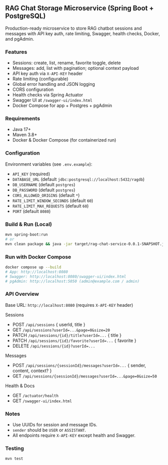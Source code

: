 ## RAG Chat Storage Microservice (Spring Boot + PostgreSQL)

Production-ready microservice to store RAG chatbot sessions and messages with API key auth, rate limiting, Swagger, health checks, Docker, and pgAdmin.

### Features
- Sessions: create, list, rename, favorite toggle, delete
- Messages: add, list with pagination; optional context payload
- API key auth via `X-API-KEY` header
- Rate limiting (configurable)
- Global error handling and JSON logging
- CORS configuration
- Health checks via Spring Actuator
- Swagger UI at `/swagger-ui/index.html`
- Docker Compose for app + Postgres + pgAdmin

### Requirements
- Java 17+
- Maven 3.8+
- Docker & Docker Compose (for containerized run)

### Configuration
Environment variables (see `.env.example`):
- `API_KEY` (required)
- `DATABASE_URL` (default `jdbc:postgresql://localhost:5432/ragdb`)
- `DB_USERNAME` (default `postgres`)
- `DB_PASSWORD` (default `postgres`)
- `CORS_ALLOWED_ORIGINS` (default `*`)
- `RATE_LIMIT_WINDOW_SECONDS` (default `60`)
- `RATE_LIMIT_MAX_REQUESTS` (default `60`)
- `PORT` (default `8080`)

### Build & Run (Local)
```bash
mvn spring-boot:run
# or
mvn clean package && java -jar target/rag-chat-service-0.0.1-SNAPSHOT.jar
```

### Run with Docker Compose
```bash
docker compose up --build
# App: http://localhost:8080
# Swagger: http://localhost:8080/swagger-ui/index.html
# pgAdmin: http://localhost:5050 (admin@example.com / admin)
```

### API Overview
Base URL: `http://localhost:8080` (requires `X-API-KEY` header)

Sessions
- POST `/api/sessions` { userId, title }
- GET `/api/sessions?userId=...&page=0&size=20`
- PATCH `/api/sessions/{id}/title?userId=...` { title }
- PATCH `/api/sessions/{id}/favorite?userId=...` { favorite }
- DELETE `/api/sessions/{id}?userId=...`

Messages
- POST `/api/sessions/{sessionId}/messages?userId=...` { sender, content, context? }
- GET `/api/sessions/{sessionId}/messages?userId=...&page=0&size=50`

Health & Docs
- GET `/actuator/health`
- GET `/swagger-ui/index.html`

### Notes
- Use UUIDs for session and message IDs.
- `sender` should be `USER` or `ASSISTANT`.
- All endpoints require `X-API-KEY` except health and Swagger.

### Testing
```bash
mvn test
```


